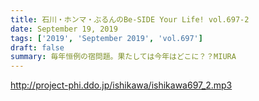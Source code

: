 ```yaml
---
title: 石川・ホンマ・ぶるんのBe-SIDE Your Life! vol.697-2
date: September 19, 2019
tags: ['2019', 'September 2019', 'vol.697']
draft: false
summary: 毎年恒例の宿問題。果たしては今年はどこに？？MIURA
---
```


http://project-phi.ddo.jp/ishikawa/ishikawa697_2.mp3
